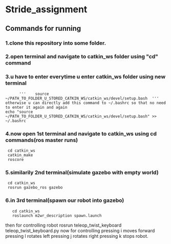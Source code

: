 # Stride_assignment
## Commands for running
### 1.clone this repository into some folder.
### 2.open terminal and navigate to catkin_ws folder using "cd" command
### 3.u have to enter everytime u enter catkin_ws folder using new terminal
          '''    source ~/PATH_TO_FOLDER_U_STORED_CATKIN_WS/catkin_ws/devel/setup.bash  '''
    otherwise u can directly add this command to ~/.bashrc so that no need to enter it again and again
    echo "source ~/PATH_TO_FOLDER_U_STORED_CATKIN_WS/catkin_ws/devel/setup.bash" >> ~/.bashrc
### 4.now open 1st terminal and navigate to catkin_ws using cd commands(ros master runs)
     cd catkin_ws
     catkin_make
     roscore 
### 5.similarily 2nd terminal(simulate gazebo with empty world)
     cd catkin_ws
     rosrun gazebo_ros gazebo
### 6.in 3rd terminal(spawn our robot into gazebo)
       cd catkin_ws
       roslaunch m2wr_description spawn.launch
then for controlling robot
    rosrun teleop_twist_keyboard teleop_twist_keyboard.py
now for controlling 
     pressing i moves forward
     pressing l rotates left
     pressing j rotates right
     pressing k stops robot.
     
